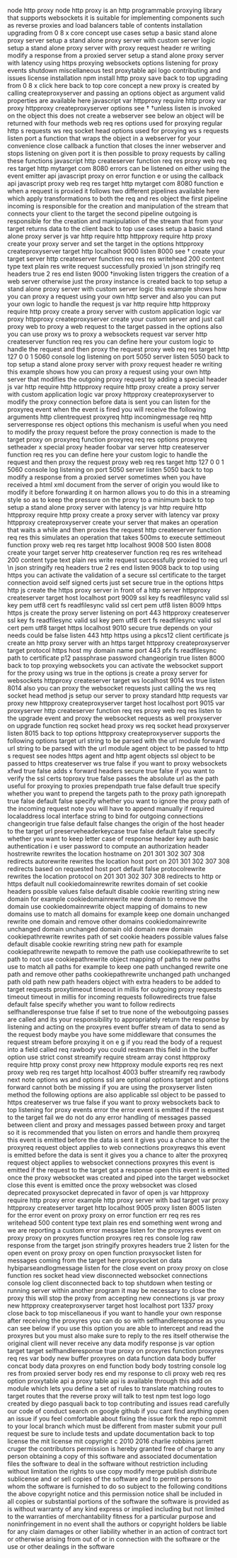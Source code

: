 node http proxy node http proxy is an http programmable proxying library that supports websockets it is suitable for implementing components such as reverse proxies and load balancers table of contents installation upgrading from 0 8 x core concept use cases setup a basic stand alone proxy server setup a stand alone proxy server with custom server logic setup a stand alone proxy server with proxy request header re writing modify a response from a proxied server setup a stand alone proxy server with latency using https proxying websockets options listening for proxy events shutdown miscellaneous test proxytable api logo contributing and issues license installation npm install http proxy save back to top upgrading from 0 8 x click here back to top core concept a new proxy is created by calling createproxyserver and passing an options object as argument valid properties are available here javascript var httpproxy require http proxy var proxy httpproxy createproxyserver options see † †unless listen is invoked on the object this does not create a webserver see below an object will be returned with four methods web req res options used for proxying regular http s requests ws req socket head options used for proxying ws s requests listen port a function that wraps the object in a webserver for your convenience close callback a function that closes the inner webserver and stops listening on given port it is then possible to proxy requests by calling these functions javascript http createserver function req res proxy web req res target http mytarget com 8080 errors can be listened on either using the event emitter api javascript proxy on error function e or using the callback api javascript proxy web req res target http mytarget com 8080 function e when a request is proxied it follows two different pipelines available here which apply transformations to both the req and res object the first pipeline incoming is responsible for the creation and manipulation of the stream that connects your client to the target the second pipeline outgoing is responsible for the creation and manipulation of the stream that from your target returns data to the client back to top use cases setup a basic stand alone proxy server js var http require http httpproxy require http proxy create your proxy server and set the target in the options httpproxy createproxyserver target http localhost 9000 listen 8000 see † create your target server http createserver function req res res writehead 200 content type text plain res write request successfully proxied \n json stringify req headers true 2 res end listen 9000 †invoking listen triggers the creation of a web server otherwise just the proxy instance is created back to top setup a stand alone proxy server with custom server logic this example shows how you can proxy a request using your own http server and also you can put your own logic to handle the request js var http require http httpproxy require http proxy create a proxy server with custom application logic var proxy httpproxy createproxyserver create your custom server and just call proxy web to proxy a web request to the target passed in the options also you can use proxy ws to proxy a websockets request var server http createserver function req res you can define here your custom logic to handle the request and then proxy the request proxy web req res target http 127 0 0 1 5060 console log listening on port 5050 server listen 5050 back to top setup a stand alone proxy server with proxy request header re writing this example shows how you can proxy a request using your own http server that modifies the outgoing proxy request by adding a special header js var http require http httpproxy require http proxy create a proxy server with custom application logic var proxy httpproxy createproxyserver to modify the proxy connection before data is sent you can listen for the proxyreq event when the event is fired you will receive the following arguments http clientrequest proxyreq http incomingmessage req http serverresponse res object options this mechanism is useful when you need to modify the proxy request before the proxy connection is made to the target proxy on proxyreq function proxyreq req res options proxyreq setheader x special proxy header foobar var server http createserver function req res you can define here your custom logic to handle the request and then proxy the request proxy web req res target http 127 0 0 1 5060 console log listening on port 5050 server listen 5050 back to top modify a response from a proxied server sometimes when you have received a html xml document from the server of origin you would like to modify it before forwarding it on harmon allows you to do this in a streaming style so as to keep the pressure on the proxy to a minimum back to top setup a stand alone proxy server with latency js var http require http httpproxy require http proxy create a proxy server with latency var proxy httpproxy createproxyserver create your server that makes an operation that waits a while and then proxies the request http createserver function req res this simulates an operation that takes 500ms to execute settimeout function proxy web req res target http localhost 9008 500 listen 8008 create your target server http createserver function req res res writehead 200 content type text plain res write request successfully proxied to req url \n json stringify req headers true 2 res end listen 9008 back to top using https you can activate the validation of a secure ssl certificate to the target connection avoid self signed certs just set secure true in the options https http js create the https proxy server in front of a http server httpproxy createserver target host localhost port 9009 ssl key fs readfilesync valid ssl key pem utf8 cert fs readfilesync valid ssl cert pem utf8 listen 8009 https https js create the proxy server listening on port 443 httpproxy createserver ssl key fs readfilesync valid ssl key pem utf8 cert fs readfilesync valid ssl cert pem utf8 target https localhost 9010 secure true depends on your needs could be false listen 443 http https using a pkcs12 client certificate js create an http proxy server with an https target httpproxy createproxyserver target protocol https host my domain name port 443 pfx fs readfilesync path to certificate p12 passphrase password changeorigin true listen 8000 back to top proxying websockets you can activate the websocket support for the proxy using ws true in the options js create a proxy server for websockets httpproxy createserver target ws localhost 9014 ws true listen 8014 also you can proxy the websocket requests just calling the ws req socket head method js setup our server to proxy standard http requests var proxy new httpproxy createproxyserver target host localhost port 9015 var proxyserver http createserver function req res proxy web req res listen to the upgrade event and proxy the websocket requests as well proxyserver on upgrade function req socket head proxy ws req socket head proxyserver listen 8015 back to top options httpproxy createproxyserver supports the following options target url string to be parsed with the url module forward url string to be parsed with the url module agent object to be passed to http s request see nodes https agent and http agent objects ssl object to be passed to https createserver ws true false if you want to proxy websockets xfwd true false adds x forward headers secure true false if you want to verify the ssl certs toproxy true false passes the absolute url as the path useful for proxying to proxies prependpath true false default true specify whether you want to prepend the targets path to the proxy path ignorepath true false default false specify whether you want to ignore the proxy path of the incoming request note you will have to append manually if required localaddress local interface string to bind for outgoing connections changeorigin true false default false changes the origin of the host header to the target url preserveheaderkeycase true false default false specify whether you want to keep letter case of response header key auth basic authentication i e user password to compute an authorization header hostrewrite rewrites the location hostname on 201 301 302 307 308 redirects autorewrite rewrites the location host port on 201 301 302 307 308 redirects based on requested host port default false protocolrewrite rewrites the location protocol on 201 301 302 307 308 redirects to http or https default null cookiedomainrewrite rewrites domain of set cookie headers possible values false default disable cookie rewriting string new domain for example cookiedomainrewrite new domain to remove the domain use cookiedomainrewrite object mapping of domains to new domains use to match all domains for example keep one domain unchanged rewrite one domain and remove other domains cookiedomainrewrite unchanged domain unchanged domain old domain new domain cookiepathrewrite rewrites path of set cookie headers possible values false default disable cookie rewriting string new path for example cookiepathrewrite newpath to remove the path use cookiepathrewrite to set path to root use cookiepathrewrite object mapping of paths to new paths use to match all paths for example to keep one path unchanged rewrite one path and remove other paths cookiepathrewrite unchanged path unchanged path old path new path headers object with extra headers to be added to target requests proxytimeout timeout in millis for outgoing proxy requests timeout timeout in millis for incoming requests followredirects true false default false specify whether you want to follow redirects selfhandleresponse true false if set to true none of the weboutgoing passes are called and its your responsibility to appropriately return the response by listening and acting on the proxyres event buffer stream of data to send as the request body maybe you have some middleware that consumes the request stream before proxying it on e g if you read the body of a request into a field called req rawbody you could restream this field in the buffer option use strict const streamify require stream array const httpproxy require http proxy const proxy new httpproxy module exports req res next proxy web req res target http localhost 4003 buffer streamify req rawbody next note options ws and options ssl are optional options target and options forward cannot both be missing if you are using the proxyserver listen method the following options are also applicable ssl object to be passed to https createserver ws true false if you want to proxy websockets back to top listening for proxy events error the error event is emitted if the request to the target fail we do not do any error handling of messages passed between client and proxy and messages passed between proxy and target so it is recommended that you listen on errors and handle them proxyreq this event is emitted before the data is sent it gives you a chance to alter the proxyreq request object applies to web connections proxyreqws this event is emitted before the data is sent it gives you a chance to alter the proxyreq request object applies to websocket connections proxyres this event is emitted if the request to the target got a response open this event is emitted once the proxy websocket was created and piped into the target websocket close this event is emitted once the proxy websocket was closed deprecated proxysocket deprecated in favor of open js var httpproxy require http proxy error example http proxy server with bad target var proxy httpproxy createserver target http localhost 9005 proxy listen 8005 listen for the error event on proxy proxy on error function err req res res writehead 500 content type text plain res end something went wrong and we are reporting a custom error message listen for the proxyres event on proxy proxy on proxyres function proxyres req res console log raw response from the target json stringify proxyres headers true 2 listen for the open event on proxy proxy on open function proxysocket listen for messages coming from the target here proxysocket on data hybiparseandlogmessage listen for the close event on proxy proxy on close function res socket head view disconnected websocket connections console log client disconnected back to top shutdown when testing or running server within another program it may be necessary to close the proxy this will stop the proxy from accepting new connections js var proxy new httpproxy createproxyserver target host localhost port 1337 proxy close back to top miscellaneous if you want to handle your own response after receiving the proxyres you can do so with selfhandleresponse as you can see below if you use this option you are able to intercept and read the proxyres but you must also make sure to reply to the res itself otherwise the original client will never receive any data modify response js var option target target selfhandleresponse true proxy on proxyres function proxyres req res var body new buffer proxyres on data function data body buffer concat body data proxyres on end function body body tostring console log res from proxied server body res end my response to cli proxy web req res option proxytable api a proxy table api is available through this add on module which lets you define a set of rules to translate matching routes to target routes that the reverse proxy will talk to test npm test logo logo created by diego pasquali back to top contributing and issues read carefully our code of conduct search on google github if you cant find anything open an issue if you feel comfortable about fixing the issue fork the repo commit to your local branch which must be different from master submit your pull request be sure to include tests and update documentation back to top license the mit license mit copyright c 2010 2016 charlie robbins jarrett cruger the contributors permission is hereby granted free of charge to any person obtaining a copy of this software and associated documentation files the software to deal in the software without restriction including without limitation the rights to use copy modify merge publish distribute sublicense and or sell copies of the software and to permit persons to whom the software is furnished to do so subject to the following conditions the above copyright notice and this permission notice shall be included in all copies or substantial portions of the software the software is provided as is without warranty of any kind express or implied including but not limited to the warranties of merchantability fitness for a particular purpose and noninfringement in no event shall the authors or copyright holders be liable for any claim damages or other liability whether in an action of contract tort or otherwise arising from out of or in connection with the software or the use or other dealings in the software